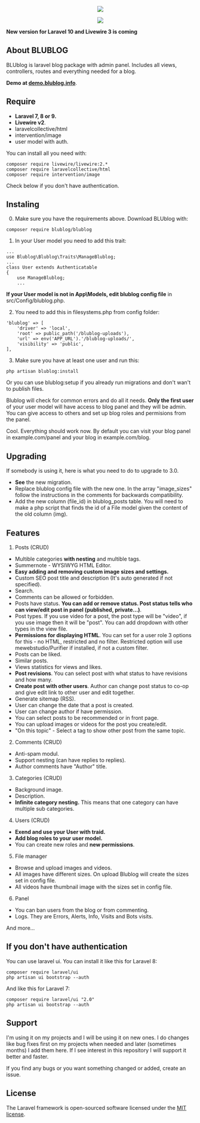<p align="center"><img src="https://demo.blublog.info/blublog-uploads/photos/2023/9//Pnt1zTcgL6JwLTnxYBZoPnpoc1XZUBPAOvIcNgik.jpg"></p>
<p align="center"><img src="https://demo.blublog.info/blublog-uploads/photos/2023/9//JsXVm585AX7D0wu9rInw7rULA8MmKwNYb5dHFhwm.jpg"></p>

**New version for Laravel 10 and Livewire 3 is coming**

## About BLUBLOG

BLUblog is laravel blog package with admin panel. Includes all views, controllers, routes and everything needed for a blog.

**Demo at [demo.blublog.info](https://demo.blublog.info/blog)**.

## Require

- **Laravel 7, 8 or 9.**
- **Livewire v2**.
- laravelcollective/html
- intervention/image
- user model with auth.

You can install all you need with:

```
composer require livewire/livewire:2.*
composer require laravelcollective/html
composer require intervention/image
```

Check below if you don't have authentication.

## Instaling

0. Make sure you have the requirements above. Download BLUblog with:

```
composer require blublog/blublog
```

1. In your User model you need to add this trait:

```
...
use Blublog\Blublog\Traits\ManageBlublog;
...
class User extends Authenticatable
{
    use ManageBlublog;
    ...
```

**If your User model is not in App\Models, edit blublog config file** in src/Config/blublog.php.

2. You need to add this in filesystems.php from config folder:

```
'blublog' => [
    'driver' => 'local',
    'root' => public_path('/blublog-uploads'),
    'url' => env('APP_URL').'/blublog-uploads/',
    'visibility' => 'public',
],
```

3. Make sure you have at least one user and run this:

```
php artisan blublog:install
```

Or you can use blublog:setup if you already run migrations and don't wan't to publish files.

Blublog will check for common errors and do all it needs. **Only the first user** of your user model will have access to blog panel and they will be admin. You can give access to others and set up blog roles and permisions from the panel.

Cool. Everything should work now. By default you can visit your blog panel in example.com/panel and your blog in example.com/blog.

## Upgrading

If somebody is using it, here is what you need to do to upgrade to 3.0.

- **See** the new migration.
- Replace blublog config file with the new one. In the array "image_sizes" follow the instructions in the comments for backwards compatibility.
- Add the new column (file_id) in blublog_posts table. You will need to make a php script that finds the id of a File model given the content of the old column (img).

## Features

1. Posts (CRUD)

- Multible categories **with nesting** and multible tags.
- Summernote - WYSIWYG HTML Editor.
- **Easy adding and removing custom image sizes and settings.**
- Custom SEO post title and description (It's auto generated if not specified).
- Search.
- Comments can be allowed or forbidden.
- Posts have status. **You can add or remove status. Post status tells who can view/edit post in panel (published, private...)**.
- Post types. If you use video for a post, the post type will be "video", if you use image then it will be "post". You can add dropdown with other types in the view file.
- **Permissions for displaying HTML**. You can set for a user role 3 options for this - no HTML, restricted and no filter. Restricted option will use mewebstudio/Purifier if installed, if not a custom filter.
- Posts can be liked.
- Similar posts.
- Views statistics for views and likes.
- **Post revisions**. You can select post with what status to have revisions and how many.
- **Create post with other users**. Author can change post status to co-op and give edit link to other user and edit together.
- Generate sitemap (RSS).
- User can change the date that a post is created.
- User can change author if have permission.
- You can select posts to be recommended or in front page.
- You can upload images or videos for the post you create/edit.
- "On this topic" - Select a tag to show other post from the same topic.

2. Comments (CRUD)

- Anti-spam modul.
- Support nesting (can have replies to replies).
- Author comments have "Author" title.

3. Categories (CRUD)

- Background image.
- Description.
- **Infinite category nesting.** This means that one category can have multiple sub categories.

4. Users (CRUD)

- **Exend and use your User with traid.**
- **Add blog roles to your user model.**
- You can create new roles and **new permissions**.

5. File manager

- Browse and upload images and videos.
- All images have different sizes. On upload Blublog will create the sizes set in config file.
- All videos have thumbnail image with the sizes set in config file.

6. Panel

- You can ban users from the blog or from commenting.
- Logs. They are Errors, Alerts, Info, Visits and Bots visits.

And more...

## If you don't have authentication

You can use laravel ui. You can install it like this for Laravel 8:

```
composer require laravel/ui
php artisan ui bootstrap --auth
```

And like this for Laravel 7:

```
composer require laravel/ui "2.0"
php artisan ui bootstrap --auth
```

## Support

I'm using it on my projects and I will be using it on new ones. I do changes like bug fixes first on my projects when needed and later (sometimes months) I add them here. If I see interest in this repository I will support it better and faster.

If you find any bugs or you want something changed or added, create an issue.

## License

The Laravel framework is open-sourced software licensed under the [MIT license](https://opensource.org/licenses/MIT).
